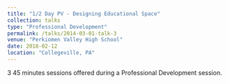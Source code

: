 ```yaml
---
title: "1/2 Day PV - Designing Educational Space"
collection: talks
type: "Professional Development"
permalink: /talks/2014-03-01-talk-3
venue: "Perkiomen Valley High School"
date: 2018-02-12
location: "Collegeville, PA"
---
```


3 45 minutes sessions offered during a Professional Development session. 
